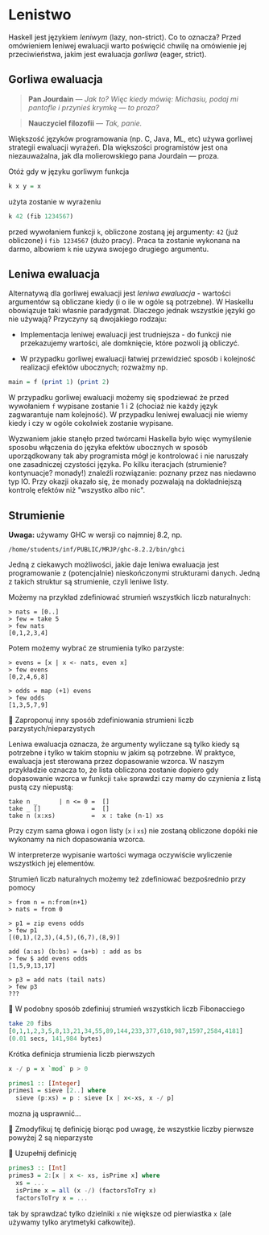 # Lenistwo

Haskell jest językiem *leniwym* (lazy, non-strict). Co to oznacza? 
Przed omówieniem leniwej ewaluacji warto poświęcić chwilę na omówienie jej przeciwieństwa,
jakim jest ewaluacja *gorliwa* (eager, strict).

## Gorliwa ewaluacja
> **Pan Jourdain** — *Jak to? Więc kiedy mówię: Michasiu, podaj mi pantofle i przynieś krymkę — to proza?*

> **Nauczyciel filozofii** — *Tak, panie.*

Większość języków programowania (np. C, Java, ML, etc) używa gorliwej strategii ewaluacji wyrażeń.
Dla większości programistów jest ona niezauważalna, jak dla molierowskiego pana Jourdain — proza.

Otóż gdy w języku gorliwym funkcja

``` haskell
k x y = x
```

użyta zostanie w wyrażeniu

``` haskell
k 42 (fib 1234567)
```

przed wywołaniem funkcji `k`, obliczone zostaną jej argumenty: `42` (już obliczone) i `fib 1234567` (dużo pracy).
Praca ta zostanie wykonana na darmo, albowiem `k` nie uzywa swojego drugiego argumentu.

## Leniwa ewaluacja

Alternatywą dla gorliwej ewaluacji jest *leniwa ewaluacja* - wartości argumentów są obliczane kiedy (i o ile w ogóle są potrzebne). 
W Haskellu obowiązuje taki własnie paradygmat. Dlaczego jednak wszystkie języki go nie używają? Przyczyny są dwojakiego rodzaju:

- Implementacja leniwej ewaluacji jest trudniejsza - do funkcji nie przekazujemy wartości, ale domknięcie, które pozwoli ją obliczyć.

- W przypadku gorliwej ewaluacji łatwiej przewidzieć sposób i kolejność realizacji efektów ubocznych; rozważmy np.

``` haskell
main = f (print 1) (print 2)
```

W przypadku gorliwej ewaluacji możemy się spodziewać że przed wywołaniem `f` wypisane zostanie 1 i 2 (chociaż nie każdy język zagwarantuje nam kolejność). 
W przypadku leniwej ewaluacji nie wiemy kiedy i czy w ogóle cokolwiek zostanie wypisane.

Wyzwaniem jakie stanęło przed twórcami Haskella było więc wymyślenie sposobu włączenia do języka efektów ubocznych w sposób uporządkowany tak aby programista mógł je kontrolować i nie naruszały one zasadniczej czystości języka. Po kilku iteracjach (strumienie? kontynuacje? monady!) znaleźli rozwiązanie: poznany przez nas niedawno typ IO. Przy okazji okazało się, że monady pozwalają na dokładniejszą kontrolę efektów niż "wszystko albo nic".

## Strumienie

**Uwaga:** używamy GHC w wersji co najmniej 8.2, np.
```
/home/students/inf/PUBLIC/MRJP/ghc-8.2.2/bin/ghci
```

Jedną z ciekawych możliwości, jakie daje leniwa ewaluacja jest programowanie z (potencjalnie) nieskończonymi strukturami danych. Jedną z takich struktur są strumienie, czyli leniwe listy.

Możemy na przykład zdefiniować strumień wszystkich liczb naturalnych:

```
> nats = [0..]
> few = take 5
> few nats
[0,1,2,3,4]
```
Potem możemy wybrać ze strumienia  tylko parzyste:

```
> evens = [x | x <- nats, even x]
> few evens
[0,2,4,6,8]

> odds = map (+1) evens
> few odds
[1,3,5,7,9]
```
:pencil: Zaproponuj inny sposób zdefiniowania strumieni liczb parzystych/nieparzystych

Leniwa ewaluacja oznacza, że argumenty wyliczane są tylko kiedy są potrzebne i tylko w takim stopniu w jakim są potrzebne.
W praktyce, ewaluacja jest sterowana przez dopasowanie wzorca. W naszym przykładzie oznacza to, że lista obliczona zostanie 
dopiero gdy dopasowanie wzorca w funkcji `take` sprawdzi czy mamy do czynienia z listą pustą czy niepustą:

```
take n _      | n <= 0 =  []
take _ []              =  []
take n (x:xs)          =  x : take (n-1) xs
```

Przy czym sama głowa i ogon listy (`x` i `xs`) nie zostaną obliczone dopóki nie wykonamy na nich dopasowania wzorca.

W interpreterze wypisanie wartości wymaga oczywiście wyliczenie wszystkich jej elementów.

Strumień liczb naturalnych możemy też zdefiniować bezpośrednio przy pomocy

```
> from n = n:from(n+1)
> nats = from 0

> p1 = zip evens odds
> few p1
[(0,1),(2,3),(4,5),(6,7),(8,9)]

add (a:as) (b:bs) = (a+b) : add as bs
> few $ add evens odds
[1,5,9,13,17]

> p3 = add nats (tail nats)
> few p3
???
```

:pencil: W podobny sposób zdefiniuj strumień wszystkich liczb Fibonacciego

``` haskell
take 20 fibs
[0,1,1,2,3,5,8,13,21,34,55,89,144,233,377,610,987,1597,2584,4181]
(0.01 secs, 141,984 bytes)
```

Krótka definicja strumienia liczb pierwszych

``` haskell
x -/ p = x `mod` p > 0

primes1 :: [Integer]
primes1 = sieve [2..] where
  sieve (p:xs) = p : sieve [x | x<-xs, x -/ p]  
```

mozna ją usprawnić...

:pencil: Zmodyfikuj tę definicję biorąc pod uwagę, że wszystkie liczby pierwsze powyżej 2 są nieparzyste

:pencil: Uzupełnij definicję

``` haskell
primes3 :: [Int]
primes3 = 2:[x | x <- xs, isPrime x] where
  xs = ...
  isPrime x = all (x -/) (factorsToTry x)
  factorsToTry x = ...
```

tak by sprawdzać tylko dzielniki `x` nie większe od pierwiastka `x` (ale używamy tylko arytmetyki całkowitej).
